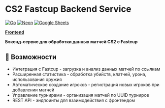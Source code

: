 # CS2 Fastсup Backend Service
[![Go](https://img.shields.io/badge/Go-1.22+-00ADD8?logo=go)](https://go.dev/)
[![Neon](https://img.shields.io/badge/Neon-Postgres-3ECF8E?logo=postgresql)](https://neon.tech/)
[![Google Sheets](https://img.shields.io/badge/Google%20Sheets-API-34A853?logo=googlesheets)](https://developers.google.com/sheets)

**[Frontend](https://github.com/lex1olnk/ul-frontend)**

**Бэкенд-сервис для обработки данных матчей CS2 с Fastcup**

## 🚀 Возможности
- Интеграция с Fastcup - загрузка и анализ данных матчей по ссылкам
- Расширенная статистика - обработка убийств, клатчей, урона, использования оружия
- Автоматическое создание игроков - регистрация новых игроков при добавлении матчей
- Управление турнирами - организация матчей по UUID турниров
- REST API - эндпоинты для взаимодействия с фронтендом
